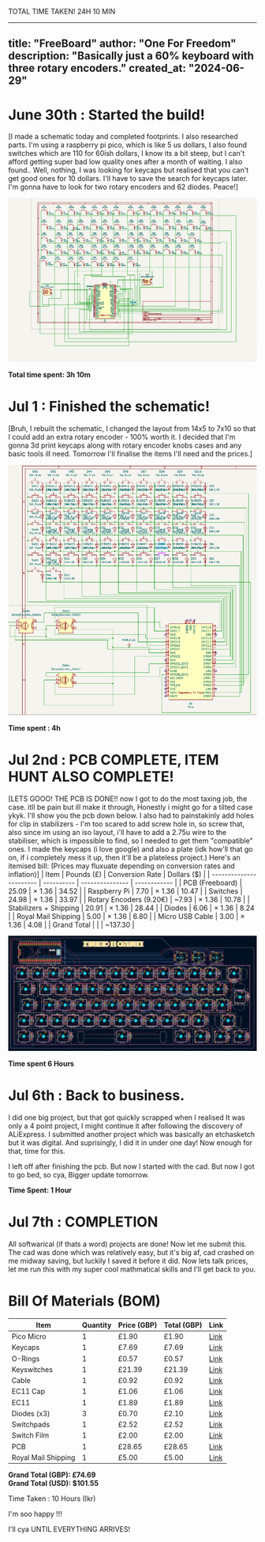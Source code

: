 TOTAL TIME TAKEN! 24H 10 MIN

---
title: "FreeBoard"
author: "One For Freedom"
description: "Basically just a 60% keyboard with three rotary encoders."
created_at: "2024-06-29"
---

# June 30th : Started the build!

[I made a schematic today and completed footprints. I also researched parts. I'm using a raspberry pi pico, which is like 5 us dollars, I also found switches which are 110 for 60ish dollars, I know its a bit steep, but I can't afford getting super bad low quality ones after a month of waiting. I also found.. Well, nothing, I was looking for keycaps but realised that you can't get good ones for 10 dollars. I'll have to save the search for keycaps later. I'm gonna have to look for two rotary encoders and 62 diodes.
Peace!]

![FreeBoard Schematic](FreeBoard%20Schematic.png)

**Total time spent: 3h 10m**

# Jul 1 : Finished the schematic!

[Bruh, I rebuilt the schematic, I changed the layout from 14x5 to 7x10 so that I could add an extra rotary encoder - 100% worth it. I decided that I'm gonna 3d print keycaps along with rotary encoder knobs cases and any basic tools ill need. Tomorrow I'll finalise the items I'll need and the prices.]

![Freeboard Second Schematic](FreeBoard%20Schematic%202.png)

**Time spent : 4h**

# Jul 2nd : PCB COMPLETE, ITEM HUNT ALSO COMPLETE!

[LETS GOOO! THE PCB IS DONE!! now I got to do the most taxing job, the case. itll be pain but ill make it through, Honestly i might go for a tilted case ykyk. I'll show you the pcb down below. I also had to painstakinly add holes for clip in stabilizers - I'm too
scared to add screw hole in, so screw that, also since im using an iso layout, i'll have to add a 2.75u wire to the stabiliser, which is impossible to find, so I needed to get them "compatible" ones. I made the keycaps (i love google) and also a plate (idk how'll that go on, if i completely mess it up, then it'll be a plateless project.) Here's an itemised bill: (Prices may fluxuate depending on conversion rates and inflation)]
| Item                    | Pounds (£) | Conversion Rate | Dollars (\$) |
| ----------------------- | ---------- | --------------- | ------------ |
| PCB (Freeboard)         | 25.09      | × 1.36          | 34.52        |
| Raspberry Pi            | 7.70       | × 1.36          | 10.47        |
| Switches                | 24.98      | × 1.36          | 33.97        |
| Rotary Encoders (9.20€) | \~7.93     | × 1.36          | 10.78        |
| Stabilizers + Shipping  | 20.91      | × 1.36          | 28.44        |
| Diodes                  | 6.06       | × 1.36          | 8.24         |
| Royal Mail Shipping     | 5.00       | × 1.36          | 6.80         |
| Micro USB Cable         | 3.00       | × 1.36          | 4.08         |
| Grand Total             |            |                 | ~137.30      |

![FreeBoard PCB](FreeBoard%20PCB.png)

**Time spent 6 Hours**


# Jul 6th : Back to business.

I did one big project, but that got quickly scrapped when I realised It was only a 4 point project, I might continue it after following the discovery of ALiExpress.
I submitted another project which was basically an etchasketch but it was digital. And suprisingly, I did it in under one day! Now enough for that, time for this.

I left off after finishing the pcb. But now I started with the cad. But now I got to go bed, so cya, Bigger update tomorrow.

**Time Spent: 1 Hour**

# Jul 7th : COMPLETION

All softwarical (if thats a word) projects are done! 
Now let me submit this. The cad was done which was relatively easy, but it's big af, cad crashed on me midway saving, but luckily I saved it before it did.
Now lets talk prices, let me run this with my super cool mathmatical skills and I'll get back to you.

# Bill Of Materials (BOM)

| Item              | Quantity | Price (GBP) | Total (GBP) | Link                                                                                       |
|-------------------|----------|-------------|-------------|--------------------------------------------------------------------------------------------|
| Pico Micro        | 1        | £1.90       | £1.90       | [Link](https://www.aliexpress.com/item/1005008513003531.html?spm=a2g0o.cart.0.0.3e1c38daz2FcDN&mp=1&pdp_npi=5%40dis%21GBP%21GBP%202.07%21GBP%201.90%21%21GBP%201.90%21%21%21%40211b804117519184179823635ecba0%2112000045498711555%21ct%21UK%216063356903%21%211%210) |
| Keycaps           | 1        | £7.69       | £7.69       | [Link](https://www.aliexpress.com/item/1005004536761030.html?spm=a2g0o.cart.0.0.3e1c38daz2FcDN&mp=1&pdp_npi=5%40dis%21GBP%21GBP%208.02%21GBP%207.69%21%21GBP%207.69%21%21%21%40211b804117519184179823635ecba0%2112000029514063983%21ct%21UK%216063356903%21%211%210) |
| O-Rings           | 1        | £0.57       | £0.57       | [Link](https://www.aliexpress.com/item/32965363255.html?spm=a2g0o.cart.0.0.3e1c38daz2FcDN&mp=1&pdp_npi=5%40dis%21GBP%21GBP%200.57%21GBP%200.57%21%21GBP%200.57%21%21%21%40211b804117519184179823635ecba0%2112000047834980334%21ct%21UK%216063356903%21%211%210) |
| Keyswitches       | 1        | £21.39      | £21.39      | [Link](https://www.aliexpress.com/item/1005006425450443.html?spm=a2g0o.cart.0.0.3e1c38daz2FcDN&mp=1&pdp_npi=5%40dis%21GBP%21GBP%2021.39%21GBP%2021.39%21%21GBP%2021.39%21%21%21%40211b804117519184179823635ecba0%2112000037120671475%21ct%21UK%216063356903%21%211%210) |
| Cable             | 1        | £0.92       | £0.92       | [Link](https://www.aliexpress.com/item/1005007138392516.html?spm=a2g0o.cart.0.0.3e1c38daz2FcDN&mp=1&pdp_npi=5%40dis%21GBP%21GBP%200.94%21GBP%200.92%21%21GBP%200.91%21%21%21%40211b804117519184179823635ecba0%2112000039538590178%21ct%21UK%216063356903%21%211%210) |
| EC11 Cap          | 1        | £1.06       | £1.06       | [Link](https://www.aliexpress.com/item/1005005983134515.html?spm=a2g0o.cart.0.0.3e1c38daz2FcDN&mp=1&pdp_npi=5%40dis%21GBP%21GBP%201.06%21GBP%201.06%21%21GBP%201.06%21%21%21%40211b804117519184179823635ecba0%2112000035172713582%21ct%21UK%216063356903%21%211%210&pdp_ext_f=%7B%22cart2PdpParams%22%3A%7B%22pdpBusinessMode%22%3A%22retail%22%7D%7D) |
| EC11              | 1        | £1.89       | £1.89       | [Link](https://www.aliexpress.com/item/1005005983134515.html?spm=a2g0o.cart.0.0.3e1c38daz2FcDN&mp=1&pdp_npi=5%40dis%21GBP%21GBP%201.89%21GBP%201.89%21%21GBP%201.89%21%21%21%40211b804117519184179823635ecba0%2112000035172713579%21ct%21UK%216063356903%21%211%210&pdp_ext_f=%7B%22cart2PdpParams%22%3A%7B%22pdpBusinessMode%22%3A%22retail%22%7D%7D) |
| Diodes (x3)       | 3        | £0.70       | £2.10       | [Link](https://www.aliexpress.com/item/1005006245109375.html?spm=a2g0o.cart.0.0.3e1c38daz2FcDN&mp=1&pdp_npi=5%40dis%21GBP%21GBP%201.19%21GBP%200.70%21%21GBP%200.69%21%21%21%40211b804117519184179823635ecba0%2112000036448323916%21ct%21UK%216063356903%21%213%210) |
| Switchpads        | 1        | £2.52       | £2.52       | [Link](https://www.aliexpress.com/item/1005006454684461.html?spm=a2g0o.cart.0.0.3e1c38daz2FcDN&mp=1&pdp_npi=5%40dis%21GBP%21GBP%202.52%21GBP%202.52%21%21GBP%202.39%21%21%21%40211b804117519184179823635ecba0%2112000037257481259%21ct%21UK%216063356903%21%211%210) |
| Switch Film       | 1        | £2.00       | £2.00       | [Link](https://www.aliexpress.com/item/1005006584258877.html?spm=a2g0o.cart.0.0.3e1c38daz2FcDN&mp=1&pdp_npi=5%40dis%21GBP%21GBP%202.00%21GBP%202.00%21%21GBP%201.96%21%21%21%40211b804117519184179823635ecba0%2112000037731101685%21ct%21UK%216063356903%21%211%210) |
| PCB               | 1        | £28.65      | £28.65      | [Link](https://cart.jlcpcb.com/)                                                              |
| Royal Mail Shipping | 1       | £5.00       | £5.00       | [Link](https://send.royalmail.com/send/youritem?country=GBR&format&weight=&weightUnit=G)       |

**Grand Total (GBP): £74.69**  
**Grand Total (USD): $101.55**

Time Taken : 10 Hours (Ikr)

I'm soo happy !!!

I'll cya UNTIL EVERYTHING ARRIVES!
